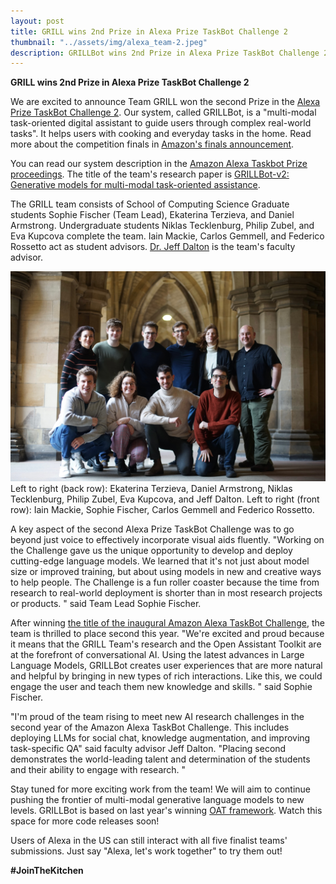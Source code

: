 ```yaml
---
layout: post
title: GRILL wins 2nd Prize in Alexa Prize TaskBot Challenge 2
thumbnail: "../assets/img/alexa_team-2.jpeg"
description: GRILLBot wins 2nd Prize in Alexa Prize TaskBot Challenge 2
---
```


<strong>GRILL wins 2nd Prize in Alexa Prize TaskBot Challenge 2</strong>

We are excited to announce Team GRILL won the second Prize in the [Alexa Prize TaskBot Challenge 2](https://www.amazon.science/alexa-prize/taskbot-challenge). 
Our system, called GRILLBot, is a "multi-modal task-oriented digital assistant to guide users through complex real-world tasks".
It helps users with cooking and everyday tasks in the home.
Read more about the competition finals in [Amazon's finals announcement](https://www.amazon.science/alexa-prize/taskbot-challenge/2022).

You can read our system description in the [Amazon Alexa Taskbot Prize proceedings](https://www.amazon.science/alexa-prize/proceedings?q=&f0=00000186-558e-d945-a3c6-7ddf82610000&s=0&expandedFilters=Challenge%2CAuthor%2CYear%2C).
The title of the team's research paper is [GRILLBot-v2: Generative models for multi-modal task-oriented assistance](https://www.amazon.science/alexa-prize/proceedings/grillbot-v2-generative-models-for-multi-modal-task-oriented-assistance).

The GRILL team consists of School of Computing Science Graduate students Sophie Fischer (Team Lead), Ekaterina Terzieva, and Daniel Armstrong.
Undergraduate students Niklas Tecklenburg, Philip Zubel, and Eva Kupcova complete the team.
Iain Mackie, Carlos Gemmell, and Federico Rossetto act as student advisors.
[Dr. Jeff Dalton](http://www.dcs.gla.ac.uk/~jeff/) is the team's faculty advisor. 

<img src="../assets/img/alexa_team-2.jpeg">
Left to right (back row): Ekaterina Terzieva, Daniel Armstrong, Niklas Tecklenburg, Philip Zubel, Eva Kupcova, and Jeff Dalton. Left to right (front row): Iain Mackie, Sophie Fischer, Carlos Gemmell and Federico Rossetto.

A key aspect of the second Alexa Prize TaskBot Challenge was to go beyond just voice to effectively incorporate visual aids fluently.
"Working on the Challenge gave us the unique opportunity to develop and deploy cutting-edge language models.
We learned that it's not just about model size or improved training, but about using models in new and creative ways to help people.
The Challenge is a fun roller coaster because the time from research to real-world deployment is shorter than in most research projects or products. " said Team Lead Sophie Fischer. 

After winning [the title of the inaugural Amazon Alexa TaskBot Challenge](https://www.amazon.science/alexa-prize/taskbot-challenge/2021), the team is thrilled to place second this year.
"We're excited and proud because it means that the GRILL Team's research and the Open Assistant Toolkit are at the forefront of conversational AI. 
Using the latest advances in Large Language Models, GRILLBot creates user experiences that are more natural and helpful by bringing in new types of rich interactions. Like this, we could engage the user and teach them new knowledge and skills. " said Sophie Fischer.

"I'm proud of the team rising to meet new AI research challenges in the second year of the Amazon Alexa TaskBot Challenge. This includes deploying LLMs for social chat, knowledge augmentation, and improving task-specific QA" said faculty advisor Jeff Dalton.
"Placing second demonstrates the world-leading talent and determination of the students and their ability to engage with research. "

Stay tuned for more exciting work from the team!
We will aim to continue pushing the frontier of multi-modal generative language models to new levels.
GRILLBot is based on last year's winning [OAT framework](https://github.com/grill-lab/OAT). Watch this space for more code releases soon!

Users of Alexa in the US can still interact with all five finalist teams' submissions. Just say "Alexa, let's work together" to try them out!

**#JoinTheKitchen**